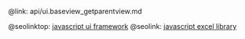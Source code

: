 @link: api/ui.baseview_getparentview.md

@seolinktop: [javascript ui framework](https://webix.com)
@seolink: [javascript excel library](https://webix.com/widget/excel_viewer/)